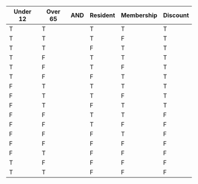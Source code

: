 | Under 12 | Over 65 | AND |  Resident | Membership | Discount |
|----------|---------|---|----------|------------|----------|
| T | T | |T | T | T |
| T | T | |T | F | T |
| T | T | |F | T | T |
| T | F | |T | T | T |
| T | F | |T | F | T |
| T | F | |F | T | T |
| F | T | |T | T | T |
| F | T | |T | F | T |
| F | T | |F | T | T |
F | F | | T | T | F
F | F | | T | F | F
F | F | | F | T | F
F | F | | F | F | F
F | T | | F | F | F
T | F | | F | F | F
T | T | | F | F | F